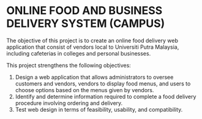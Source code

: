 # ONLINE FOOD AND BUSINESS DELIVERY SYSTEM (CAMPUS)
The objective of this project is to create an online food delivery web application that consist of
vendors local to Universiti Putra Malaysia, including cafeterias in colleges and personal
businesses.

This project strengthens the following objectives:
1. Design a web application that allows administrators to oversee customers and
vendors, vendors to display food menus, and users to choose options based on the
menus given by vendors.
2. Identify and determine information required to complete a food delivery procedure
involving ordering and delivery.
3. Test web design in terms of feasibility, usability, and compatibility.
